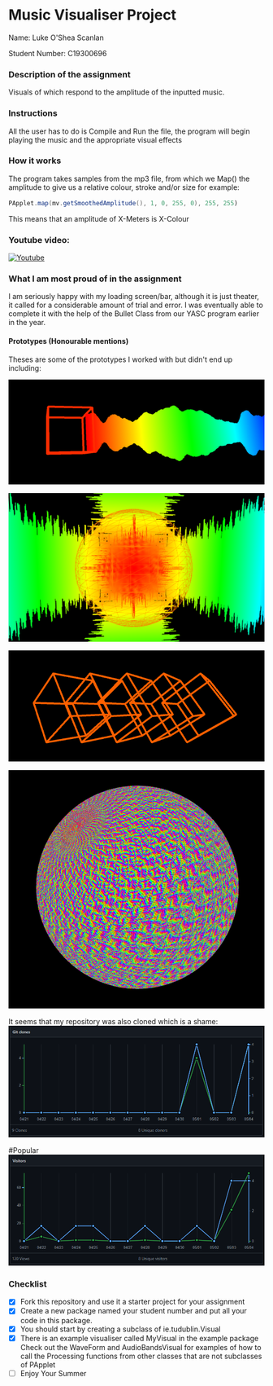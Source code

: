 # Music Visualiser Project
Name: Luke O'Shea Scanlan

Student Number: C19300696

### Description of the assignment
Visuals of which respond to the amplitude of the inputted music.

### Instructions
All the user has to do is Compile and Run the file, 
the program will begin playing the music and the 
appropriate visual effects 

### How it works
The program takes samples from the mp3 file, from which we Map()
the amplitude to give us a relative colour, stroke and/or size for example:

```Java
PApplet.map(mv.getSmoothedAmplitude(), 1, 0, 255, 0), 255, 255)
```

This means that an amplitude of X-Meters is X-Colour

### Youtube video:
[![Youtube](https://i9.ytimg.com/vi_webp/ZzKDqYMn7YA/mqdefault.webp?time=1620151200000&sqp=CKCXxoQG&rs=AOn4CLDiP2J0Xaf86y3h7uyB9qjBsDtzuQ)](https://youtu.be/ZzKDqYMn7YA)

### What I am most proud of in the assignment
I am seriously happy with my loading screen/bar, 
although it is just theater, it called for a considerable 
amount of trial and error. I was eventually able to complete it 
with the help of the Bullet Class from our YASC program earlier 
in the year.

#### Prototypes (Honourable mentions)
Theses are some of the prototypes I worked with but didn't end up including:

![An image](images/comet.png)

![An image](images/nova.png)

![An image](images/boxes.png)

![An image](images/colouredsphere.png)

It seems that my repository was also cloned which is a shame:
![An image](images/cloned.png)

#Popular
![An image](images/popular.png)

### Checklist
- [x] Fork this repository and use it a starter project for your assignment
- [x] Create a new package named your student number and put all your code in this package.
- [x] You should start by creating a subclass of ie.tudublin.Visual
- [x] There is an example visualiser called MyVisual in the example package Check out 
the WaveForm and AudioBandsVisual for examples of how to call the Processing functions 
from other classes that are not subclasses of PApplet
- [ ] Enjoy Your Summer